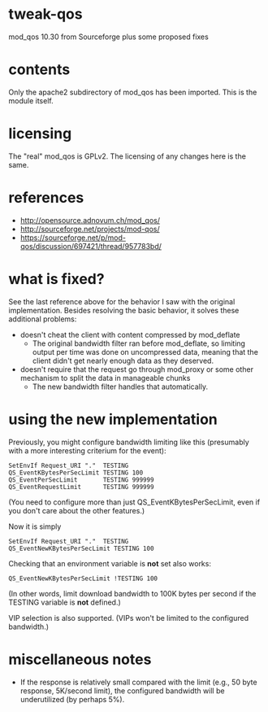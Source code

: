 tweak-qos
=========

mod_qos 10.30 from Sourceforge plus some proposed fixes

contents
========

Only the apache2 subdirectory of mod_qos has been imported.  This is the module itself.

licensing
=========

The "real" mod_qos is GPLv2.  The licensing of any changes here is the same.

references
==========

* http://opensource.adnovum.ch/mod_qos/
* http://sourceforge.net/projects/mod-qos/
* https://sourceforge.net/p/mod-qos/discussion/697421/thread/957783bd/

what is fixed?
==============

See the last reference above for the behavior I saw with the original implementation.  Besides resolving the basic behavior, it solves these additional problems:

* doesn't cheat the client with content compressed by mod\_deflate
  * The original bandwidth filter ran before mod\_deflate, so limiting output per time was done on uncompressed data, meaning that the client didn't get nearly enough data as they deserved.
* doesn't require that the request go through mod_proxy or some other mechanism to split the data in manageable chunks
  * The new bandwidth filter handles that automatically.

using the new implementation
============================

Previously, you might configure bandwidth limiting like this (presumably with a more interesting criterium for the event):
```
SetEnvIf Request_URI "."  TESTING
QS_EventKBytesPerSecLimit TESTING 100
QS_EventPerSecLimit       TESTING 999999
QS_EventRequestLimit      TESTING 999999
```

(You need to configure more than just QS_EventKBytesPerSecLimit, even if you don't care about the other features.)

Now it is simply
```
SetEnvIf Request_URI "."  TESTING
QS_EventNewKBytesPerSecLimit TESTING 100
```

Checking that an environment variable is **not** set also works:
```
QS_EventNewKBytesPerSecLimit !TESTING 100
```

(In other words, limit download bandwidth to 100K bytes per second if the TESTING variable is **not** defined.)

VIP selection is also supported.  (VIPs won't be limited to the configured bandwidth.)

miscellaneous notes
===================

* If the response is relatively small compared with the limit (e.g., 50 byte response, 5K/second limit), the
configured bandwidth will be underutilized (by perhaps 5%).
